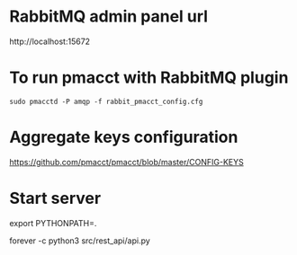 # RabbitMQ admin panel url

http://localhost:15672

# To run pmacct with RabbitMQ plugin

`sudo pmacctd -P amqp -f rabbit_pmacct_config.cfg`

# Aggregate keys configuration

https://github.com/pmacct/pmacct/blob/master/CONFIG-KEYS

# Start server

export PYTHONPATH=.

forever -c python3 src/rest_api/api.py